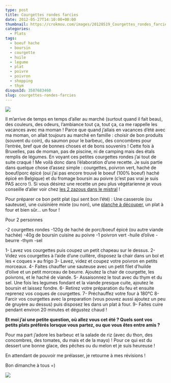 ```yaml
---
type: post
title: Courgettes rondes farcies
date: 2012-05-27T14:10:00+00:00
thumbnail: https://crokmou.com/images/20120519_Courgettes_rondes_farcies_poivron_0024.jpg
categories:
  - Plats
tags:
  - boeuf hache
  - boursin
  - courgette
  - huile
  - legume
  - plat
  - poivre
  - poivron
  - shopping
  - thym
disqusId: 3587683460
slug: courgettes-rondes-farcies
---
```


[![](https://crokmou.com/images/20120519_Courgettes_rondes_farcies_poivron_0024.jpg)](https://crokmou.com/images/20120519_Courgettes_rondes_farcies_poivron_0024.jpg)

Il m’arrive de temps en temps d’aller au marché (surtout quand il fait beau), des couleurs, des odeurs, l’ambiance tout ça, tout ça, ca me rappelle les vacances avec ma moman ! Parce que quand j’allais en vacances d’été avec ma moman, on allait toujours au marché en famille : choisir de bon produits (souvent du coin), du saumon pour le barbeuc, des concombres pour l’entrée, bref que de bonnes choses et de bons souvenirs ! Cette fois à Bruxelles, pas de moman, pas de piscine, ni de camping mais des étals remplis de légumes. En voyant ces petites courgettes rondes j’ai tout de suite craqué ! Me voilà donc dans l’élaboration d’une recette. Je suis partie dans quelque chose d’assez simple : courgettes, poivron vert, haché de boeuf/porc épicé (oui j’ai pas encore trouvé le boeuf (100% boeuf) haché épicé en Belgique) et du fromage boursin au poivre (c’est pas vrai je suis PAS accro !). Si vous désirez une recette un peu plus végétarienne je vous conseille d’aller voir chez [les 2 zazous dans le mistral](http://mistralzazou.blogspot.com/2012/05/petits-farcis-vegetariens-ricotta.html) !

Pour préparer ce bon petit plat (qui sent bon l’été) : Une casserole (ou sauteuse), une cuisinière mixte (ou non), une [planche à découper](http://www.blogger.com/%22http://www.rueducommerce.fr/m/pl/malid:4820408%20%22), un plat à four et bien sûr… un four !

Pour 2 personnes

-2 courgettes rondes
-120g de haché de porc/boeuf épicé (ou autre viande hachée)
-40g de boursin cuisine au poivre
-1 poivron vert
-huile d’olive
-beurre
-thym
-sel

1- Lavez vos courgettes puis coupez un petit chapeau sur le dessus.
2- Videz vos courgettes à l’aide d’une cuillère, disposez la chair dans un bol et les « coques » au frigo
3- Lavez, videz et coupez votre poivron en petits morceaux.
4- Faites chauffer une sauteuse avec un petit filet d’huilde d’olive et un petit morceau de beurre. Ajoutez la chair de courgette, les poivrons, et le haché de viande.
5- Assaisonnez le tout avec du thym et du sel. Une fois les legumes fondant et la viande presque cuite, ajoutez le boursin et laissez fondre.
6- Retirez votre préparation du feu et ensuite reprenez vos coques de courgettes.
7- Préchauffez votre four à 180°C
8- Farcir vos courgettes avec la preparation (vous pouvez aussi ajoutez un peu de gruyère au dessus) puis disposez les dans un plat à four.
9- Faites cuire pendant environ 20 minutes et dégustez chaud !

**Et moi j’ai une petite question, où allez vous cet été ? Quels sont vos petits plats préférés lorsque vous partez, ou que vous êtes entre amis ?**

Pour ma part j’adore les barbeuc et la salade de riz (avec du thon, des concombres, des tomates, du mais et de la mayo) ! Pour ce qui est du dessert une bonne glace, des pêches ou du melon et je suis heureuse !

En attendant de pouvoir me prélasser, je retourne à mes révisions !

Bon dimanche à tous =)

[![](http://1.bp.blogspot.com/-7DPn2lv5DHs/T8InosiRAiI/AAAAAAAACcU/72rAhOPEyGw/s1600/cute-white-kitten-head-emoticon-110.gif)](http://1.bp.blogspot.com/-7DPn2lv5DHs/T8InosiRAiI/AAAAAAAACcU/72rAhOPEyGw/s1600/cute-white-kitten-head-emoticon-110.gif)